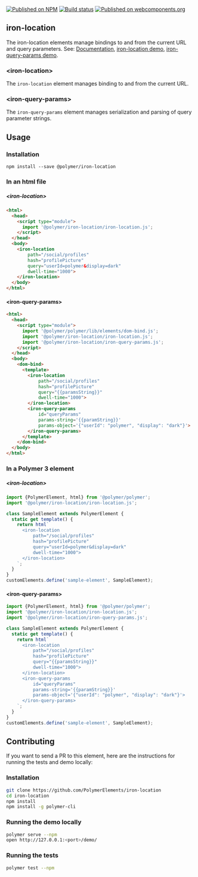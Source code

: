 [![Published on NPM](https://img.shields.io/npm/v/@polymer/iron-location.svg)](https://www.npmjs.com/package/@polymer/iron-location)
[![Build status](https://travis-ci.org/PolymerElements/iron-location.svg?branch=master)](https://travis-ci.org/PolymerElements/iron-location)
[![Published on webcomponents.org](https://img.shields.io/badge/webcomponents.org-published-blue.svg)](https://webcomponents.org/element/@polymer/iron-location)

## iron-location
The iron-location elements manage bindings to and from the current URL and query
parameters.
See: [Documentation](https://www.webcomponents.org/element/@polymer/iron-location),
  [iron-location demo](https://www.webcomponents.org/element/@polymer/iron-location/demo/demo/index.html),
  [iron-query-params demo](https://www.webcomponents.org/element/@polymer/iron-location/demo/demo/iron-query-params.html).

### &lt;iron-location&gt;

The `iron-location` element manages binding to and from the current URL.

### &lt;iron-query-params&gt;

The `iron-query-params` element manages serialization and parsing of query
parameter strings.

## Usage

### Installation
```
npm install --save @polymer/iron-location
```

### In an html file

##### &lt;iron-location&gt;
```html
<html>
  <head>
    <script type="module">
      import '@polymer/iron-location/iron-location.js';
    </script>
  </head>
  <body>
    <iron-location
        path="/social/profiles"
        hash="profilePicture"
        query="userId=polymer&display=dark"
        dwell-time="1000">
    </iron-location>
  </body>
</html>
```

#### &lt;iron-query-params&gt;
```html
<html>
  <head>
    <script type="module">
      import '@polymer/polymer/lib/elements/dom-bind.js';
      import '@polymer/iron-location/iron-location.js';
      import '@polymer/iron-location/iron-query-params.js';
    </script>
  </head>
  <body>
    <dom-bind>
      <template>
        <iron-location
            path="/social/profiles"
            hash="profilePicture"
            query="{{paramsString}}"
            dwell-time="1000">
        </iron-location>
        <iron-query-params
            id="queryParams"
            params-string='{{paramString}}'
            params-object='{"userId": "polymer", "display": "dark"}'>
        </iron-query-params>
      </template>
    </dom-bind>
  </body>
</html>
```

### In a Polymer 3 element

##### &lt;iron-location&gt;
```js
import {PolymerElement, html} from '@polymer/polymer';
import '@polymer/iron-location/iron-location.js';

class SampleElement extends PolymerElement {
  static get template() {
    return html`
      <iron-location
          path="/social/profiles"
          hash="profilePicture"
          query="userId=polymer&display=dark"
          dwell-time="1000">
      </iron-location>
    `;
  }
}
customElements.define('sample-element', SampleElement);
```

#### &lt;iron-query-params&gt;
```js
import {PolymerElement, html} from '@polymer/polymer';
import '@polymer/iron-location/iron-location.js';
import '@polymer/iron-location/iron-query-params.js';

class SampleElement extends PolymerElement {
  static get template() {
    return html`
      <iron-location
          path="/social/profiles"
          hash="profilePicture"
          query="{{paramsString}}"
          dwell-time="1000">
      </iron-location>
      <iron-query-params
          id="queryParams"
          params-string='{{paramString}}'
          params-object='{"userId": "polymer", "display": "dark"}'>
      </iron-query-params>
    `;
  }
}
customElements.define('sample-element', SampleElement);
```

## Contributing
If you want to send a PR to this element, here are
the instructions for running the tests and demo locally:

### Installation
```sh
git clone https://github.com/PolymerElements/iron-location
cd iron-location
npm install
npm install -g polymer-cli
```

### Running the demo locally
```sh
polymer serve --npm
open http://127.0.0.1:<port>/demo/
```

### Running the tests
```sh
polymer test --npm
```